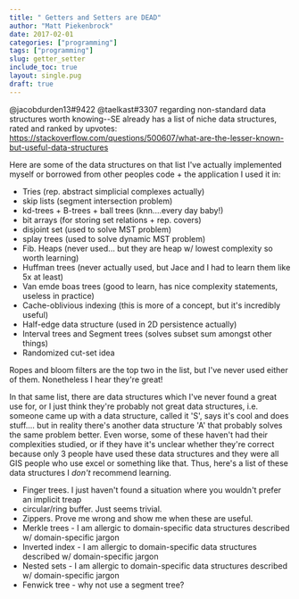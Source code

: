 ```yaml
---
title: " Getters and Setters are DEAD"
author: "Matt Piekenbrock"
date: 2017-02-01
categories: ["programming"]
tags: ["programming"]
slug: getter_setter
include_toc: true
layout: single.pug
draft: true 
---
```


@jacobdurden13#9422 @taelkast#3307 regarding non-standard data structures worth knowing--SE already has a list of niche data structures, rated and ranked by upvotes: https://stackoverflow.com/questions/500607/what-are-the-lesser-known-but-useful-data-structures

Here are some of the data structures on that list I've actually implemented myself or borrowed from other peoples code + the application I used it in: 
- Tries (rep. abstract simplicial complexes actually)
- skip lists (segment intersection problem)
- kd-trees + B-trees + ball trees (knn....every day baby!)
- bit arrays (for storing set relations + rep. covers)
- disjoint set (used to solve MST problem)
- splay trees (used to solve dynamic MST problem)
- Fib. Heaps (never used... but they are heap w/ lowest complexity so worth learning)
- Huffman trees (never actually used, but Jace and I had to learn them like 5x at least) 
- Van emde boas trees (good to learn, has nice complexity statements, useless in practice) 
- Cache-oblivious indexing (this is more of a concept, but it's incredibly useful)
- Half-edge data structure (used in 2D persistence actually) 
- Interval trees and Segment trees (solves subset sum amongst other things) 
- Randomized cut-set idea 



Ropes and bloom filters are the top two in the list, but I've never used either of them. Nonetheless I hear they're great! 

In that same list, there are data structures which I've never found a great use for, or I just think they're probably not great data structures, i.e. someone came up with a data structure, called it 'S', says it's cool and does stuff.... but in reality there's another data structure 'A' that probably solves the same problem better. Even worse, some of these haven't had their complexities studied, or if they have it's unclear whether they're correct because only 3 people have used these data structures and they were all GIS people who use excel or something like that. Thus, here's a list of these data structures I *don't* recommend learning. 
- Finger trees. I just haven't found a situation where you wouldn't prefer an implicit treap 
- circular/ring buffer. Just seems trivial. 
- Zippers. Prove me wrong and show me when these are useful. 
- Merkle trees - I am allergic to domain-specific data structures described w/ domain-specific jargon 
- Inverted index - I am allergic to domain-specific data structures described w/ domain-specific jargon 
- Nested sets - I am allergic to domain-specific data structures described w/ domain-specific jargon 
- Fenwick tree - why not use a segment tree? 